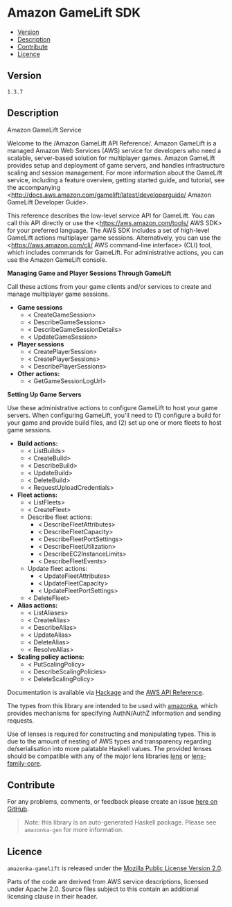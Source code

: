 # Amazon GameLift SDK

* [Version](#version)
* [Description](#description)
* [Contribute](#contribute)
* [Licence](#licence)


## Version

`1.3.7`


## Description

Amazon GameLift Service

Welcome to the /Amazon GameLift API Reference/. Amazon GameLift is a
managed Amazon Web Services (AWS) service for developers who need a
scalable, server-based solution for multiplayer games. Amazon GameLift
provides setup and deployment of game servers, and handles
infrastructure scaling and session management. For more information
about the GameLift service, including a feature overview, getting
started guide, and tutorial, see the accompanying
<http://docs.aws.amazon.com/gamelift/latest/developerguide/ Amazon GameLift Developer Guide>.

This reference describes the low-level service API for GameLift. You can
call this API directly or use the
<https://aws.amazon.com/tools/ AWS SDK> for your preferred language. The
AWS SDK includes a set of high-level GameLift actions multiplayer game
sessions. Alternatively, you can use the
<https://aws.amazon.com/cli/ AWS command-line interface> (CLI) tool,
which includes commands for GameLift. For administrative actions, you
can use the Amazon GameLift console.

__Managing Game and Player Sessions Through GameLift__

Call these actions from your game clients and\/or services to create and
manage multiplayer game sessions.

-   __Game sessions__
    -   < CreateGameSession>
    -   < DescribeGameSessions>
    -   < DescribeGameSessionDetails>
    -   < UpdateGameSession>
-   __Player sessions__
    -   < CreatePlayerSession>
    -   < CreatePlayerSessions>
    -   < DescribePlayerSessions>
-   __Other actions:__
    -   < GetGameSessionLogUrl>

__Setting Up Game Servers__

Use these administrative actions to configure GameLift to host your game
servers. When configuring GameLift, you\'ll need to (1) configure a
build for your game and provide build files, and (2) set up one or more
fleets to host game sessions.

-   __Build actions:__
    -   < ListBuilds>
    -   < CreateBuild>
    -   < DescribeBuild>
    -   < UpdateBuild>
    -   < DeleteBuild>
    -   < RequestUploadCredentials>
-   __Fleet actions:__
    -   < ListFleets>
    -   < CreateFleet>
    -   Describe fleet actions:
        -   < DescribeFleetAttributes>
        -   < DescribeFleetCapacity>
        -   < DescribeFleetPortSettings>
        -   < DescribeFleetUtilization>
        -   < DescribeEC2InstanceLimits>
        -   < DescribeFleetEvents>
    -   Update fleet actions:
        -   < UpdateFleetAttributes>
        -   < UpdateFleetCapacity>
        -   < UpdateFleetPortSettings>
    -   < DeleteFleet>
-   __Alias actions:__
    -   < ListAliases>
    -   < CreateAlias>
    -   < DescribeAlias>
    -   < UpdateAlias>
    -   < DeleteAlias>
    -   < ResolveAlias>
-   __Scaling policy actions:__
    -   < PutScalingPolicy>
    -   < DescribeScalingPolicies>
    -   < DeleteScalingPolicy>

Documentation is available via [Hackage](http://hackage.haskell.org/package/amazonka-gamelift)
and the [AWS API Reference](http://docs.aws.amazon.com/apigateway/api-reference/).

The types from this library are intended to be used with [amazonka](http://hackage.haskell.org/package/amazonka),
which provides mechanisms for specifying AuthN/AuthZ information and sending requests.

Use of lenses is required for constructing and manipulating types.
This is due to the amount of nesting of AWS types and transparency regarding
de/serialisation into more palatable Haskell values.
The provided lenses should be compatible with any of the major lens libraries
[lens](http://hackage.haskell.org/package/lens) or [lens-family-core](http://hackage.haskell.org/package/lens-family-core).

## Contribute

For any problems, comments, or feedback please create an issue [here on GitHub](https://github.com/brendanhay/amazonka/issues).

> _Note:_ this library is an auto-generated Haskell package. Please see `amazonka-gen` for more information.


## Licence

`amazonka-gamelift` is released under the [Mozilla Public License Version 2.0](http://www.mozilla.org/MPL/).

Parts of the code are derived from AWS service descriptions, licensed under Apache 2.0.
Source files subject to this contain an additional licensing clause in their header.
